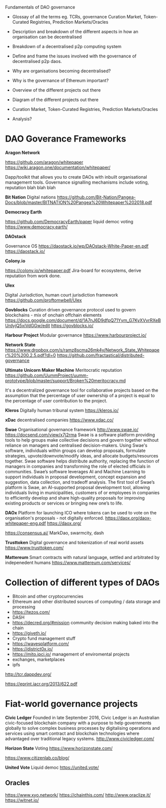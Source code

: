 
Fundamentals of DAO governance
- Glossay of all the terms eg. TCRs, governance Curation Market, Token-Curated Registries, Prediction Markets/Oracles
- Description and breakdown of the different aspects in how an organisation can be decentralised
- Breakdown of a decentralised p2p computing system
- Define and frame the issues involved with the governance of decentralised p2p daos.
- Why are organisations becoming decentralised?
- Why is the governance of Ethereum important?
- Overview of the different projects out there
- Diagram of the different projects out there
- Curation Market, Token-Curated Registries, Prediction Markets/Oracles

- Analysis?

# DAO Goverance Frameworks

**Aragon Network**

https://github.com/aragon/whitepaper
https://wiki.aragon.one/documentation/whitepaper/

Dapp/toolkit that allows you to create DAOs with inbuilt organisational management tools. Governance signalling mechanisms include voting, reputation blah blah blah

**Bit Nation**
Digital nations
https://github.com/Bit-Nation/Pangea-Docs/blob/master/BITNATION%20Pangea%20Whitepaper%202018.pdf

**Democracy Earth**

https://github.com/DemocracyEarth/paper
liquid democ voting
https://www.democracy.earth/

**DAOstack**

Governance OS
https://daostack.io/wp/DAOstack-White-Paper-en.pdf
https://daostack.io/

**Colony.io**

https://colony.io/whitepaper.pdf
Jira-board for ecosystems, derive reputation from work done.

**Ulex**

Digital Jurisdiction, human court jurisdiction framework
https://github.com/proftomwbell/Ulex

**Govblocks**
Curation driven governance protocol used to govern blockchains - mix of onchain offchain elements
https://docs.google.com/document/d/1A7nJ6D9dfpQ71Yym_G7KyXVvrRXeBUrdyjQ5xiVdGGw/edit
https://govblocks.io/

**Harbour Project**
Modular governance
https://www.harbourproject.io/

**Network State**
https://www.dropbox.com/s/ramz8scma26mk4y/Network_State_Whitepaper%20%200.2.5.pdf?dl=0
https://github.com/fractastical/distributed-governance

**Ultimate Unicorn Maker Machine**
Meritocratic reputation
https://github.com/UummProject/uumm-prototype/blob/master/support/Broken%20meritocracy.md

It's a decentralized governance tool for collaborative projects based on the assumption that the percentage of user ownership of a project is equal to the percentage of user contribution to the project.

**Kleros**
Digitally human tribunal system
https://kleros.io/

**xDac**
decentralised companies
https://www.xdac.co/

**Swae**
Organisational governance framework
http://www.swae.io/
https://docsend.com/view/x7j2rma
Swae is a software platform providing tools to help groups make collective decisions and govern together without reliance on managers and centralised decision-makers. Using Swae's software, individuals within groups can develop proposals, formulate strategies, upvote/downvote/modify ideas, and allocate budgets/resources together. Swae software helps distribute authority, replacing the function of managers in companies and transforming the role of elected officials in communities. Swae’s software leverages AI and Machine Learning to support individuals in proposal development, concept expansion and suggestion, data collection, and tradeoff analysis. The first tool of Swae’s platform is Swae, an AI-supported proposal development tool, allowing individuals living in municipalities, customers of or employees in companies to efficiently develop and share high-quality proposals for improving existing products or services or bringing new one’s to life. 

**DAOx**
Platform for launching ICO where tokens can be used to vote on the organisation's proposals - not digitally enforced. 
https://daox.org/daox-whitepaper-eng.pdf
https://daox.org/


https://consensus.ai/
MarkDao, swarmcity, dash

**Trusttoken**
Digital governance and tokenization of real world assets
https://www.trusttoken.com/

**Mattereum**
Smart contracts with natural language, settled and arbitrated by indepenedent humans
https://www.mattereum.com/services/ 

# Collection of different types of DAOs

- Bitcoin and other cryptocurrencies
- Ethereum and other distributed sources of computing / data storage and processing
- https://tezos.com/
- DASH
- https://decred.org/#mission community decision making baked into the chain
- https://giveth.io/
- Crypto fund management stuff
- https://wavesplatform.com/
- https://district0x.io/
- https://mito.ipci.io/ management of enviromental projects
- exchanges, marketplaces
- ipfs

http://tcr.dappdev.org/

https://eprint.iacr.org/2013/622.pdf
# Fiat-world governance projects

**Civic Ledger**
Founded in late September 2016, Civic Ledger is an Australian civic-focused blockchain company with a purpose to help governments globally to solve complex business processes by digitalising operations and services using smart contract and blockchain technologies where advantaged over traditional legacy systems.
http://www.civicledger.com/

**Horizon State**
Voting
https://www.horizonstate.com/

https://www.citizenlab.co/blog/

**United Vote**
Liquid democ
https://united.vote/

## Oracles
https://www.xyo.network/
https://chainthis.com/
http://www.oraclize.it/
https://witnet.io/
